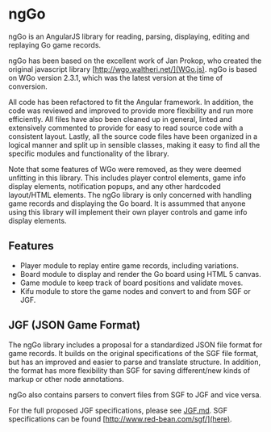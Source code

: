 # ngGo

ngGo is an AngularJS library for reading, parsing, displaying, editing and replaying Go game records.

ngGo has been based on the excellent work of Jan Prokop, who created the original javascript library [http://wgo.waltheri.net/](WGo.js). ngGo is based on WGo version 2.3.1, which was the latest version at the time of conversion.

All code has been refactored to fit the Angular framework. In addition, the code was reviewed and improved to provide more flexibility and run more efficiently. All files have also been cleaned up in general, linted and extensively commented to provide for easy to read source code with a consistent layout. Lastly, all the source code files have been organized in a logical manner and split up in sensible classes, making it easy to find all the specific modules and functionality of the library.

Note that some features of WGo were removed, as they were deemed unfitting in this library. This includes player control elements, game info display elements, notification popups, and any other hardcoded layout/HTML elements. The ngGo library is only concerned with handling game records and displaying the Go board. It is assummed that anyone using this library will implement their own player controls and game info display elements.

## Features
+ Player module to replay entire game records, including variations.
+ Board module to display and render the Go board using HTML 5 canvas.
+ Game module to keep track of board positions and validate moves.
+ Kifu module to store the game nodes and convert to and from SGF or JGF.

## JGF (JSON Game Format)
The ngGo library includes a proposal for a standardized JSON file format for game records. It builds on the original specifications of the SGF file format, but has an improved and easier to parse and translate structure. In addition, the format has more flexibility than SGF for saving different/new kinds of markup or other node annotations.

ngGo also contains parsers to convert files from SGF to JGF and vice versa.

For the full proposed JGF specifications, please see [JGF.md](JGF.md). SGF specifications can be found [http://www.red-bean.com/sgf/](here).